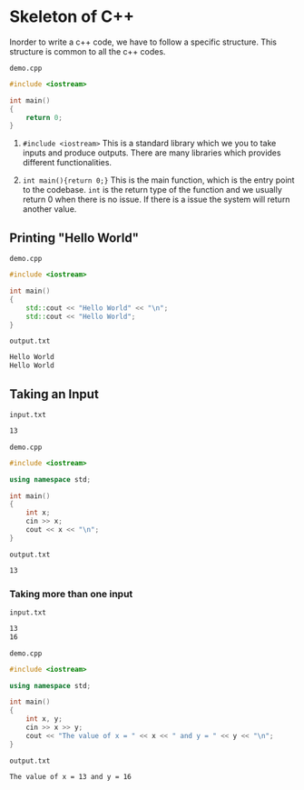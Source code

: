 # Skeleton of C++

Inorder to write a c++ code, we have to follow a specific structure. This structure is common to all the c++ codes.

`demo.cpp`

```c
#include <iostream>

int main()
{
    return 0;
}
```

1. `#include <iostream>`
   This is a standard library which we you to take inputs and produce outputs. There are many libraries which provides different functionalities.

2. `int main(){return 0;}`
   This is the main function, which is the entry point to the codebase. `int` is the return type of the function and we usually return 0 when there is no issue. If there is a issue the system will return another value.

## Printing "Hello World"

`demo.cpp`

```c++
#include <iostream>

int main()
{
    std::cout << "Hello World" << "\n";
    std::cout << "Hello World";
}
```

`output.txt`

```txt
Hello World
Hello World
```

## Taking an Input

`input.txt`

```txt
13
```

`demo.cpp`

```cpp
#include <iostream>

using namespace std;

int main()
{
    int x;
    cin >> x;
    cout << x << "\n";
}
```

`output.txt`

```txt
13
```

### Taking more than one input

`input.txt`

```txt
13
16
```

`demo.cpp`

```cpp
#include <iostream>

using namespace std;

int main()
{
    int x, y;
    cin >> x >> y;
    cout << "The value of x = " << x << " and y = " << y << "\n";
}
```

`output.txt`

```txt
The value of x = 13 and y = 16
```

